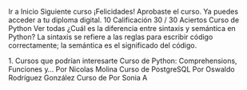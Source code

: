 Ir a Inicio
Siguiente curso
¡Felicidades!
Aprobaste el curso. Ya puedes acceder a tu diploma digital.
10
Calificación
30 / 30
Aciertos
Curso de Python
Ver todas
¿Cuál es la diferencia entre sintaxis y semántica en Python?
La sintaxis se refiere a las reglas para escribir código correctamente; la semántica
es el significado del código.

1\.
Cursos que podrían interesarte
Curso de Python:
Comprehensions, Funciones y…
Por Nicolas Molina
Curso de PostgreSQL
Por Oswaldo Rodríguez González
Curso de 
Por Sonia A
